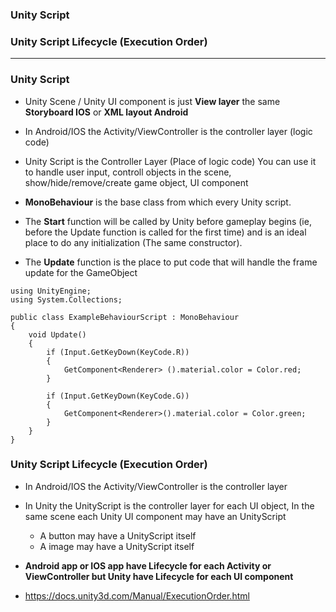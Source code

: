 
### Unity Script
### Unity Script Lifecycle (Execution Order)
-----------------------------------------

### Unity Script

* Unity Scene / Unity UI component is just **View layer** the same **Storyboard IOS** or **XML layout Android**
* In Android/IOS the Activity/ViewController is the controller layer (logic code)
* Unity Script is the Controller Layer (Place of logic code) You can use it to handle user input, controll objects in the scene, show/hide/remove/create game object, UI component

* **MonoBehaviour** is the base class from which every Unity script.

* The **Start** function will be called by Unity before gameplay begins (ie, before the Update function is called for the first time) and is an ideal place to do any initialization (The same constructor).
* The **Update** function is the place to put code that will handle the frame update for the GameObject

```cshap
using UnityEngine;
using System.Collections;

public class ExampleBehaviourScript : MonoBehaviour
{
    void Update()
    {
        if (Input.GetKeyDown(KeyCode.R))
        {
            GetComponent<Renderer> ().material.color = Color.red;
        }
        
        if (Input.GetKeyDown(KeyCode.G))
        {
            GetComponent<Renderer>().material.color = Color.green;
        }
    }
}
```


### Unity Script Lifecycle (Execution Order)

* In Android/IOS the Activity/ViewController is the controller layer
* In Unity the UnityScript is the controller layer for each UI object, In the same scene each Unity UI component may have an UnityScript
  * A button may have a UnityScript itself
  * A image may have a UnityScript itself
  
* **Android app or IOS app have Lifecycle for each Activity or ViewController but Unity have Lifecycle for each UI component**
  
* https://docs.unity3d.com/Manual/ExecutionOrder.html

